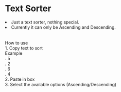 # Text Sorter
<li>Just a text sorter, nothing special. </li>
<li>Currently it can only be Ascending and Descending.</li>
<br> <br>
How to use<br>
1. Copy text to sort<br> Example <br>.  5<br>.  2<br>.  6<br>.  4<br>
2. Paste in box<br>
3. Select the available options (Ascending/Descending)
